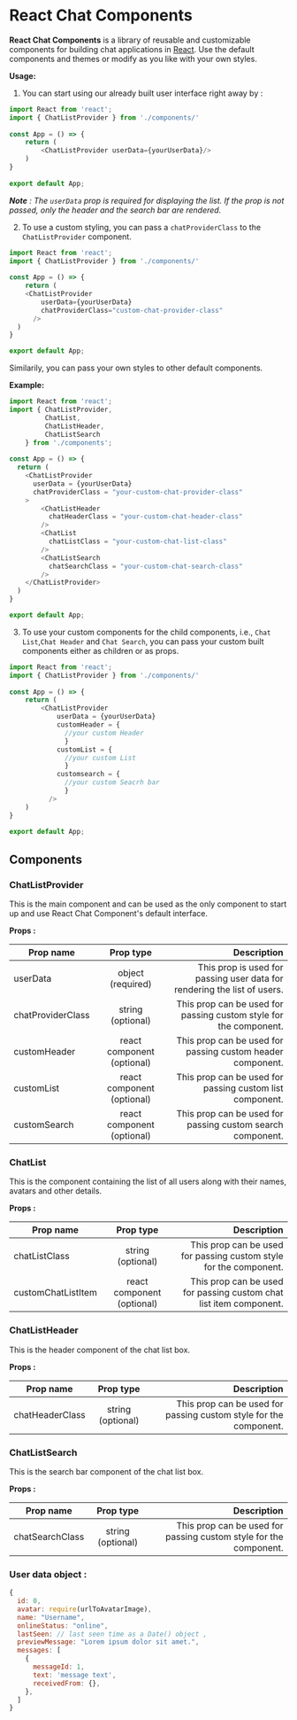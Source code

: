 React Chat Components
=====================

**React Chat Components** is a library of reusable and customizable components for building chat applications in [React](https://reactjs.org/). 
Use the default components and themes or modify as you like with your own styles.

**Usage:** 

1. You can start using our already built user interface right away by :

```javascript
import React from 'react';
import { ChatListProvider } from './components/'
		
const App = () => {
	return (
	    <ChatListProvider userData={yourUserData}/>
	)
}
    
export default App; 
```

_**Note** : The ```userData``` prop is required for displaying the list. If the prop is not passed, only the header and the search bar are rendered._

2. To use a custom styling, you can pass a ```chatProviderClass``` to the ```ChatListProvider``` component.

```javascript 
import React from 'react';
import { ChatListProvider } from './components/'
		
const App = () => {
	return (
	<ChatListProvider 
		userData={yourUserData} 
		chatProviderClass="custom-chat-provider-class"
	  />
  )
}

export default App;
```

Similarily, you can pass your own styles to other default components.

**Example:**

```javascript
import React from 'react';
import { ChatListProvider, 
         ChatList, 
         ChatListHeader, 
         ChatListSearch 
    } from './components';
    
const App = () => {
  return (
    <ChatListProvider 
      userData = {yourUserData}
      chatProviderClass = "your-custom-chat-provider-class" 
    >
        <ChatListHeader 
          chatHeaderClass = "your-custom-chat-header-class"
        />
        <ChatList 
          chatListClass = "your-custom-chat-list-class"
        />
        <ChatListSearch 
          chatSearchClass = "your-custom-chat-search-class"
        />
    </ChatListProvider>
  )
}

export default App; 
```

3. To use your custom components for the child components, i.e., ```Chat List```,```Chat Header``` and ```Chat Search```, you can pass your custom built components either as children or as props.

```javascript 
import React from 'react';
import { ChatListProvider } from './components/'
		
const App = () => {
	return (
		<ChatListProvider 
			userData = {yourUserData} 
			customHeader = {
			  //your custom Header
			  }
			customList = {
			  //your custom List
			  }
			customsearch = {
			  //your custom Seacrh bar
			  }
		  />
	)
}
    
export default App; 
```

## Components

### ChatListProvider
This is the main component and can be used as the only component to start up and use React Chat Component's default interface.

**Props :** 

| Prop name          | Prop type                     | Description                                                              |
|--------------------|:-----------------------------:|-------------------------------------------------------------------------:|
| userData           | object (required)             | This prop is used for passing user data for rendering the list of users. |
| chatProviderClass  | string (optional)             | This prop can be used for passing custom style for the component.        |
| customHeader       | react component (optional)    | This prop can be used for passing custom header component.               |
| customList         | react component (optional)    | This prop can be used for passing custom list component.                 |
| customSearch       | react component (optional)    | This prop can be used for passing custom search component.               |


### ChatList
This is the component containing the list of all users along with their names, avatars and other details.

**Props :** 

| Prop name            | Prop type                     | Description                                                        |
|----------------------|:-----------------------------:|-------------------------------------------------------------------:|
| chatListClass        | string (optional)             | This prop can be used for passing custom style for the component.  |
| customChatListItem   | react component (optional)    | This prop can be used for passing custom chat list item component. |


### ChatListHeader
This is the header component of the chat list box.

**Props :** 

| Prop name            | Prop type                     | Description                                                       |
|----------------------|:-----------------------------:|------------------------------------------------------------------:|
| chatHeaderClass      | string (optional)             | This prop can be used for passing custom style for the component. |


### ChatListSearch
This is the search bar component of the chat list box.

**Props :** 

| Prop name            | Prop type                     | Description                                                       
|----------------------|:-----------------------------:|-------------------------------------------------------------------:|
| chatSearchClass      | string (optional)             | This prop can be used for passing custom style for the component.  |

### User data object : 

```javascript
{
  id: 0,
  avatar: require(urlToAvatarImage),
  name: "Username",
  onlineStatus: "online",
  lastSeen: // last seen time as a Date() object ,
  previewMessage: "Lorem ipsum dolor sit amet.",
  messages: [
    {
      messageId: 1,
      text: 'message text',
      receivedFrom: {},
    },
  ]
}
```
